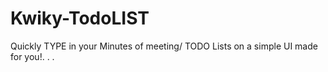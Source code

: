 # Kwiky-TodoLIST
Quickly TYPE in your Minutes of meeting/ TODO Lists on a simple UI made for you!. . .
